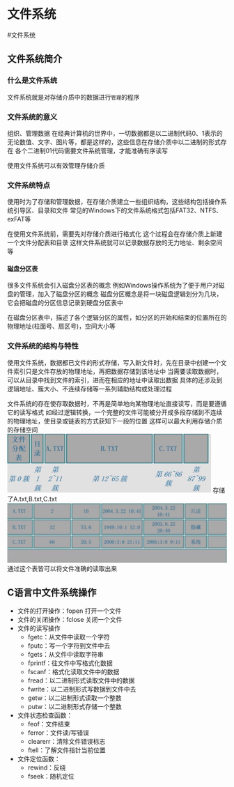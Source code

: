 # 文件系统
#文件系统 
## 文件系统简介
### 什么是文件系统
文件系统就是对存储介质中的数据进行`管理`的程序

### 文件系统的意义
组织、管理数据
在经典计算机的世界中，一切数据都是以二进制代码0、1表示的
无论数值、文字、图片等，都是这样的，这些信息在存储介质中以二进制的形式存在
各个二进制01代码需要文件系统管理，才能准确有序读写

使用文件系统可以有效管理存储介质

### 文件系统特点
使用时为了存储和管理数据，在存储介质建立一些组织结构，这些结构包括操作系统引导区、目录和文件
常见的Windows下的文件系统格式包括FAT32、NTFS、exFAT等

在使用文件系统前，需要先对存储介质进行格式化
这个过程会在存储介质上新建一个文件分配表和目录
这样文件系统就可以记录数据存放的无力地址、剩余空间等

#### 磁盘分区表
很多文件系统会引入磁盘分区表的概念
例如Windows操作系统为了便于用户对磁盘的管理，加入了磁盘分区的概念
磁盘分区概念是将一块磁盘逻辑划分为几块，它会把磁盘的分区信息记录到硬盘分区表中

在磁盘分区表中，描述了各个逻辑分区的属性，如分区的开始和结束的位置所在的物理地址(柱面号、扇区号)，空间大小等

### 文件系统的结构与特性
使用文件系统，数据都已文件的形式存储，写入新文件时，先在目录中创建一个文件索引只是文件存放的物理地址，再把数据存储到该地址中
当需要读取数据时，可以从目录中找到文件的索引，进而在相应的地址中读取出数据
具体的还涉及到逻辑地址、簇大小、不连续存储等一系列辅助结构或处理过程

文件系统的存在使存取数据时，不再是简单地向某物理地址直接读写，而是要遵循它的读写格式
如经过逻辑转换，一个完整的文件可能被分开成多段存储到不连续的物理地址，使目录或链表的方式获知下一段的位置
这样可以最大利用存储介质的存储空间
![Pasted image 20210612014134](../../../../pictures/Pasted%20image%2020210612014134.png)
存储了A.txt,B.txt,C.txt
![Pasted image 20210612014213](../../../../pictures/Pasted%20image%2020210612014213.png)
通过这个表皆可以将文件准确的读取出来

## C语言中文件系统操作
+ 文件的打开操作：fopen 	打开一个文件
+ 文件的关闭操作：fclose 	关闭一个文件
+ 文件的读写操作
	+ fgetc：从文件中读取一个字符
	+ fputc：写一个字符到文件中去
	+ fgets：从文件中读取字符串
	+ fprintf：往文件中写格式化数据
	+ fscanf：格式化读取文件中的数据
	+ fread：以二进制形式读取文件中的数据
	+ fwrite：以二进制形式写数据到文件中去
	+ getw：以二进制形式读取一个整数
	+ putw：以二进制形式存储一个整数
+ 文件状态检查函数：
	+ feof：文件结束
	+ ferror：文件读/写错误
	+ clearerr：清除文件错误标志
	+ ftell：了解文件指针当前位置
+ 文件定位函数：
	+ rewind：反绕
	+ fseek：随机定位